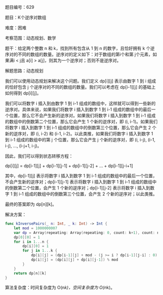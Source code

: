 题目编号：629

题目：K个逆序对数组

难度：困难

考察范围：动态规划、数学

题干：给定两个整数 n 和 k，找到所有包含从 1 到 n 的数字，且恰好拥有 k 个逆序对的不同的数组的数量。逆序对的定义如下：对于数组的第i个和第 j个元素，如果满i < j且 a[i] > a[j]，则其为一个逆序对；否则不是逆序对。

解题思路：动态规划

我们可以使用动态规划来解决这个问题。我们定义 dp[i][j] 表示由数字 1 到 i 组成的恰好包含 j 个逆序对的不同的数组的数量。我们可以考虑在 dp[i-1][j] 的基础上如何得到 dp[i][j]。

我们可以将数字 i 插入到由数字 1 到 i-1 组成的数组中，这样就可以得到一些新的逆序对。具体来说，如果我们将数字 i 插入到数字 1 到 i-1 组成的数组中的最后一个位置，那么它不会产生新的逆序对。如果我们将数字 i 插入到数字 1 到 i-1 组成的数组中的倒数第二个位置，那么它会产生 1 个新的逆序对，即 (i, i-1)。如果我们将数字 i 插入到数字 1 到 i-1 组成的数组中的倒数第三个位置，那么它会产生 2 个新的逆序对，即 (i, i-2) 和 (i-1, i-2)。以此类推，如果我们将数字 i 插入到数字 1 到 i-1 组成的数组中的第 j 个位置，那么它会产生 j 个新的逆序对，即 (i, i-j), (i-1, i-j), ..., (i-j+1, i-j)。

因此，我们可以得到状态转移方程：

dp[i][j] = dp[i-1][j] + dp[i-1][j-1] + dp[i-1][j-2] + ... + dp[i-1][j-i+1]

其中，dp[i-1][j] 表示将数字 i 插入到数字 1 到 i-1 组成的数组中的最后一个位置，不会产生新的逆序对；dp[i-1][j-1] 表示将数字 i 插入到数字 1 到 i-1 组成的数组中的倒数第二个位置，会产生 1 个新的逆序对；dp[i-1][j-2] 表示将数字 i 插入到数字 1 到 i-1 组成的数组中的倒数第三个位置，会产生 2 个新的逆序对；以此类推。

最终的答案即为 dp[n][k]。

解决方案：

```swift
func kInversePairs(_ n: Int, _ k: Int) -> Int {
    let mod = 1000000007
    var dp = Array(repeating: Array(repeating: 0, count: k+1), count: n+1)
    dp[0][0] = 1
    for i in 1...n {
        dp[i][0] = 1
        for j in 1...k {
            dp[i][j] = (dp[i-1][j] + mod - (j >= i ? dp[i-1][j-i] : 0)) % mod
            dp[i][j] = (dp[i][j] + dp[i][j-1]) % mod
        }
    }
    return dp[n][k]
}
```

算法复杂度：时间复杂度为 O(n*k)，空间复杂度为 O(n*k)。